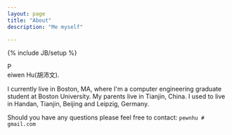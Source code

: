 ```yaml
---
layout: page
title: "About"
description: "Me myself"

---
```

{% include JB/setup %}

P  
eiwen Hu(胡沛文).

I currently live in Boston, MA, where I'm a computer engineering graduate student at Boston University. 
My parents live in Tianjin, China. I used to live in Handan, Tianjin, Beijing and Leipzig, Germany.

Should you have any questions please feel free to contact:  `pewnhu # gmail.com`
